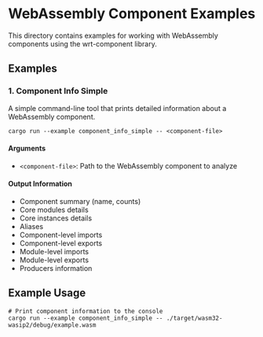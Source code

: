 # WebAssembly Component Examples

This directory contains examples for working with WebAssembly components using the wrt-component library.

## Examples

### 1. Component Info Simple

A simple command-line tool that prints detailed information about a WebAssembly component.

```
cargo run --example component_info_simple -- <component-file>
```

#### Arguments
- `<component-file>`: Path to the WebAssembly component to analyze

#### Output Information
- Component summary (name, counts)
- Core modules details
- Core instances details
- Aliases
- Component-level imports
- Component-level exports
- Module-level imports
- Module-level exports
- Producers information

## Example Usage

```
# Print component information to the console
cargo run --example component_info_simple -- ./target/wasm32-wasip2/debug/example.wasm 